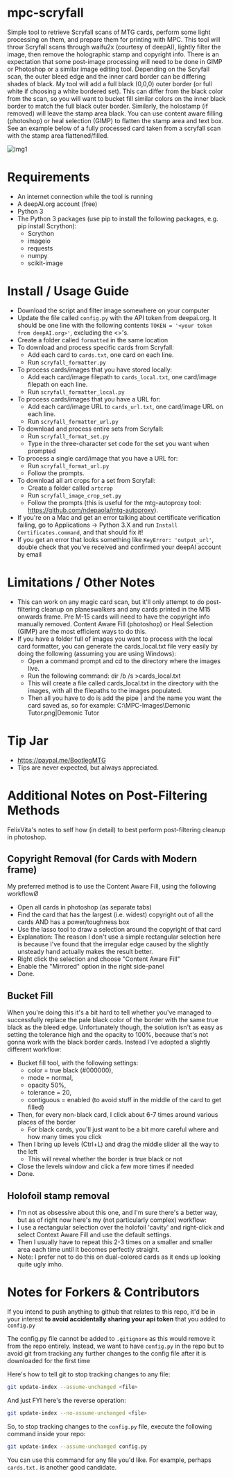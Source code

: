 # mpc-scryfall
Simple tool to retrieve Scryfall scans of MTG cards, perform some light processing on them, and prepare them for printing with MPC. This tool will throw Scryfall scans through waifu2x (courtesy of deepAI), lightly filter the image, then remove the holographic stamp and copyright info. There is an expectation that some post-image processing will need to be done in GIMP or Photoshop or a similar image editing tool. Depending on the Scryfall scan, the outer bleed edge and the inner card border can be differing shades of black. My tool will add a full black (0,0,0) outer border (or full white if choosing a white bordered set). This can differ from the black color from the scan, so you will want to bucket fill similar colors on the inner black border to match the full black outer border. Similarly, the holostamp (if removed) will leave the stamp area black. You can use content aware filling (photoshop) or heal selection (GIMP) to flatten the stamp area and text box. See an example below of a fully processed card taken from a scryfall scan with the stamp area flattened/filled.

![img1](https://i.imgur.com/bqGvQdi.png)

# Requirements
* An internet connection while the tool is running
* A deepAI.org account (free)
* Python 3
* The Python 3 packages (use pip to install the following packages, e.g. pip install Scrython):
   * Scrython
   * imageio
   * requests
   * numpy
   * scikit-image

# Install / Usage Guide
* Download the script and filter image somewhere on your computer
* Update the file called `config.py` with the API token from deepai.org. It should be one line with the following contents `TOKEN = '<your token from deepAI.org>'`, excluding the <>'s.
* Create a folder called `formatted` in the same location
* To download and process specific cards from Scryfall:
   * Add each card to `cards.txt`, one card on each line.
   * Run `scryfall_formatter.py`
* To process cards/images that you have stored locally:
   * Add each card/image filepath to `cards_local.txt`, one card/image filepath on each line.
   * Run `scryfall_formatter_local.py`
* To process cards/images that you have a URL for:
   * Add each card/image URL to `cards_url.txt`, one card/image URL on each line.
   * Run `scryfall_formatter_url.py`
* To download and process entire sets from Scryfall:
   * Run `scryfall_format_set.py`
   * Type in the three-character set code for the set you want when prompted
* To process a single card/image that you have a URL for:
   * Run `scryfall_format_url.py`
   * Follow the prompts.
* To download all art crops for a set from Scryfall:
   * Create a folder called `artcrop`
   * Run `scryfall_image_crop_set.py`
   * Follow the prompts (this is useful for the mtg-autoproxy tool: https://github.com/ndepaola/mtg-autoproxy).
* If you're on a Mac and get an error talking about certificate verification failing, go to Applications -> Python 3.X and run `Install Certificates.command`, and that should fix it!
* If you get an error that looks something like `KeyError: 'output_url'`, double check that you've received and confirmed your deepAI account by email

# Limitations / Other Notes
* This can work on any magic card scan, but it'll only attempt to do post-filtering cleanup on planeswalkers and any cards printed in the M15 onwards frame. Pre M-15 cards will need to have the copyright info manually removed. Content Aware Fill (photoshop) or Heal Selection (GIMP) are the most efficient ways to do this.
* If you have a folder full of images you want to process with the local card formatter, you can generate the cards_local.txt file very easily by doing the following (assuming you are using Windows):
   * Open a command prompt and cd to the directory where the images live.
   * Run the following command: dir /b /s >cards_local.txt
   * This will create a file called cards_local.txt in the directory with the images, with all the filepaths to the images populated.
   * Then all you have to do is add the pipe | and the name you want the card saved as, so for example: C:\MPC-Images\Demonic Tutor.png|Demonic Tutor

# Tip Jar
* https://paypal.me/BootlegMTG
* Tips are never expected, but always appreciated.


# Additional Notes on Post-Filtering Methods
FelixVita's notes to self how (in detail) to best perform post-filtering cleanup in photoshop.

## Copyright Removal (for Cards with Modern frame)
My preferred method is to use the Content Aware Fill, using the following workflowØ
* Open all cards in photoshop (as separate tabs)
* Find the card that has the largest (i.e. widest) copyright out of all the cards AND has a power/toughness box
* Use the lasso tool to draw a selection around the copyright of that card
* Explanation: The reason I don't use a simple rectangular selection here is because I've found that the irregular edge caused by the slightly unsteady hand actually makes the result better.
* Right click the selection and choose "Content Aware Fill"
* Enable the "Mirrored" option in the right side-panel
* Done.

## Bucket Fill
When you're doing this it's a bit hard to tell whether you've managed to successfully replace the pale black color of the border with the same true black as the bleed edge.
Unfortunately though, the solution isn't as easy as setting the tolerance high and the opacity to 100%, because that's not gonna work with the black border cards. Instead I've adopted a slightly different workflow:
* Bucket fill tool, with the following settings:
   * color = true black (#000000),
   * mode = normal,
   * opacity 50%,
   * tolerance = 20,
   * contiguous = enabled (to avoid stuff in the middle of the card to get filled)
* Then, for every non-black card, I click about 6-7 times around various places of the border
   * For black cards, you'll just want to be a bit more careful where and how many times you click
* Then I bring up levels (Ctrl+L) and drag the middle slider all the way to the left
   * This will reveal whether the border is true black or not
* Close the levels window and click a few more times if needed
* Done.

## Holofoil stamp removal
* I'm not as obsessive about this one, and I'm sure there's a better way, but as of right now here's my (not particularly complex) workflow:
* I use a rectangular selection over the holofoil 'cavity' and right-click and select Context Aware Fill and use the default settings.
* Then I usually have to repeat this 2-3 times on a smaller and smaller area each time until it becomes perfectly straight.
* Note: I prefer not to do this on dual-colored cards as it ends up looking quite ugly imho.

# Notes for Forkers & Contributors
If you intend to push anything to github that relates to this repo, it'd be in your interest **to avoid accidentally sharing your api token** that you added to `config.py`

The config.py file cannot be added to `.gitignore` as this would remove it from the repo entirely. Instead, we want to have `config.py` in the repo but to avoid git from tracking any further changes to the config file after it is downloaded for the first time

Here's how to tell git to stop tracking changes to any file:

```bash
git update-index --assume-unchanged <file>
```

And just FYI here's the reverse operation:

```bash
git update-index --no-assume-unchanged <file>
```

So, to stop tracking changes to the `config.py` file, execute the following command inside your repo:
```bash
git update-index --assume-unchanged config.py
```

You can use this command for any file you'd like. For example, perhaps `cards.txt.` is another good candidate.
